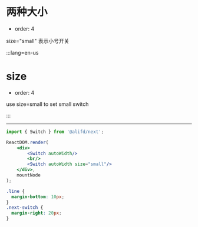 # 两种大小

- order: 4

size="small" 表示小号开关

:::lang=en-us
# size

- order: 4

use size=small to set small switch

:::

---

````jsx
import { Switch } from '@alifd/next';

ReactDOM.render(
    <div>
        <Switch autoWidth/>
        <br/>
        <Switch autoWidth size="small"/>
    </div>,
    mountNode
);
````

````css
.line {
  margin-bottom: 10px;
}
.next-switch {
  margin-right: 20px;
}
````
